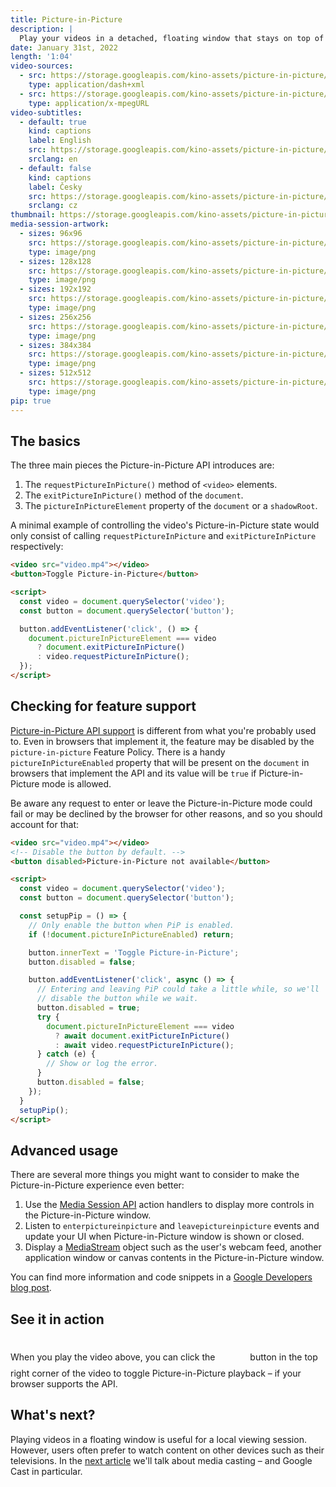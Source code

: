 ```yaml
---
title: Picture-in-Picture
description: |
  Play your videos in a detached, floating window that stays on top of other applications using the Picture-in-Picture API.
date: January 31st, 2022
length: '1:04'
video-sources:
  - src: https://storage.googleapis.com/kino-assets/picture-in-picture/manifest.mpd
    type: application/dash+xml
  - src: https://storage.googleapis.com/kino-assets/picture-in-picture/master.m3u8
    type: application/x-mpegURL
video-subtitles:
  - default: true
    kind: captions
    label: English
    src: https://storage.googleapis.com/kino-assets/picture-in-picture/cap-en.vtt
    srclang: en
  - default: false
    kind: captions
    label: Česky
    src: https://storage.googleapis.com/kino-assets/picture-in-picture/cap-cs.vtt
    srclang: cz
thumbnail: https://storage.googleapis.com/kino-assets/picture-in-picture/thumbnail.png
media-session-artwork:
  - sizes: 96x96
    src: https://storage.googleapis.com/kino-assets/picture-in-picture/artwork-96x96.png
    type: image/png
  - sizes: 128x128
    src: https://storage.googleapis.com/kino-assets/picture-in-picture/artwork-128x128.png
    type: image/png
  - sizes: 192x192
    src: https://storage.googleapis.com/kino-assets/picture-in-picture/artwork-192x192.png
    type: image/png
  - sizes: 256x256
    src: https://storage.googleapis.com/kino-assets/picture-in-picture/artwork-256x256.png
    type: image/png
  - sizes: 384x384
    src: https://storage.googleapis.com/kino-assets/picture-in-picture/artwork-384x384.png
    type: image/png
  - sizes: 512x512
    src: https://storage.googleapis.com/kino-assets/picture-in-picture/artwork-512x512.png
    type: image/png
pip: true
---
```


## The basics

The three main pieces the Picture-in-Picture API introduces are:

1. The `requestPictureInPicture()` method of `<video>` elements.
2. The `exitPictureInPicture()` method of the `document`.
3. The `pictureInPictureElement` property of the `document` or a `shadowRoot`.

A minimal example of controlling the video's Picture-in-Picture state would only consist of calling `requestPictureInPicture` and `exitPictureInPicture` respectively:

```html
<video src="video.mp4"></video>
<button>Toggle Picture-in-Picture</button>

<script>
  const video = document.querySelector('video');
  const button = document.querySelector('button');

  button.addEventListener('click', () => {
    document.pictureInPictureElement === video
      ? document.exitPictureInPicture()
      : video.requestPictureInPicture();
  });
</script>
```

## Checking for feature support

[Picture-in-Picture API support] is different from what you're probably used to. Even in browsers that implement it, the feature may be disabled by the `picture-in-picture` Feature Policy. There is a handy `pictureInPictureEnabled` property that will be present on the `document` in browsers that implement the API and its value will be `true` if Picture-in-Picture mode is allowed.

Be aware any request to enter or leave the Picture-in-Picture mode could fail or may be declined by the browser for other reasons, and so you should account for that:

```html
<video src="video.mp4"></video>
<!-- Disable the button by default. -->
<button disabled>Picture-in-Picture not available</button>

<script>
  const video = document.querySelector('video');
  const button = document.querySelector('button');

  const setupPip = () => {
    // Only enable the button when PiP is enabled.
    if (!document.pictureInPictureEnabled) return;

    button.innerText = 'Toggle Picture-in-Picture';
    button.disabled = false;

    button.addEventListener('click', async () => {
      // Entering and leaving PiP could take a little while, so we'll
      // disable the button while we wait.
      button.disabled = true;
      try {
        document.pictureInPictureElement === video
          ? await document.exitPictureInPicture()
          : await video.requestPictureInPicture();
      } catch (e) {
        // Show or log the error.
      }
      button.disabled = false;
    });
  }
  setupPip();
</script>
```

## Advanced usage

There are several more things you might want to consider to make the Picture-in-Picture experience even better:

1. Use the [Media Session API] action handlers to display more controls in the Picture-in-Picture window.
2. Listen to `enterpictureinpicture` and `leavepictureinpicture` events and update your UI when Picture-in-Picture window is shown or closed.
3. Display a [MediaStream] object such as the user's webcam feed, another application window or canvas contents in the Picture-in-Picture window.

You can find more information and code snippets in a [Google Developers blog post].

## See it in action

When you play the video above, you can click the <span style="border-radius: 8px; background-color: var(--accent-background); width: 48px; height: 48px; display: inline-grid; place-items: center;" aria-label="Toggle picture in picture"><svg width="24" height="24" viewBox="0 0 24 24" fill="none" xmlns="http://www.w3.org/2000/svg"><path d="M20.25 15v6a1.5 1.5 0 0 1-1.5 1.5H3A1.5 1.5 0 0 1 1.5 21V8.25A1.5 1.5 0 0 1 3 6.75h3.75" stroke="var(--accent)" stroke-width="1.5" stroke-linecap="round" stroke-linejoin="round"></path><path d="M9.75 3v7.5a1.5 1.5 0 0 0 1.5 1.5H21a1.5 1.5 0 0 0 1.5-1.5V3A1.5 1.5 0 0 0 21 1.5h-9.75A1.5 1.5 0 0 0 9.75 3Z" stroke="var(--accent)" stroke-width="1.5" stroke-miterlimit="10" stroke-linecap="square"></path><path d="M9 18.75V15H5.25M5.25 18.75 9 15" stroke="var(--accent)" stroke-width="1.5" stroke-linecap="round" stroke-linejoin="round"></path></svg></span> button in the top right corner of the video to toggle Picture-in-Picture playback – if your browser supports the API.

## What's next?

Playing videos in a floating window is useful for a local viewing session. However, users often prefer to watch content on other devices such as their televisions. In the [next article] we'll talk about media casting – and Google Cast in particular.

[Picture-in-Picture API support]: https://developer.mozilla.org/en-US/docs/Web/API/Picture-in-Picture_API#htmlvideoelement.requestpictureinpicture
[Media Session API]: https://web.dev/media-session/
[MediaStream]: https://developer.mozilla.org/en-US/docs/Web/API/MediaStream
[Google Developers blog post]: https://developers.google.com/web/updates/2018/10/watch-video-using-picture-in-picture
[next article]: /google-cast/

